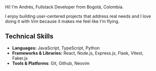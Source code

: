 Hi! I'm Andrés, Fullstack Developer from Bogotá, Colombia.

I enjoy building user-centered projects that address real needs and I love doing it with Vim because it makes me feel like I'm flying.

<h2>Technical Skills </h2>
<ul>
  <li><b>Languages:</b> JavaScript, TypeScript, Python</li>
  <li><b>Frameworks & Libraries:</b> React, Node.js, Express.js, Flask, Vitest, Faker.js</li>
  <li><b>Tools & Platforms</b>: Git, Github, Neovim</li>
</ul>

